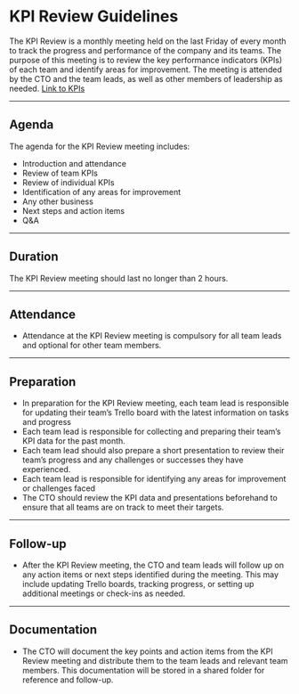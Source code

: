 # KPI Review Guidelines

The KPI Review is a monthly meeting held on the last Friday of every month to track the progress and performance of the company and its teams. The purpose of this meeting is to review the key performance indicators (KPIs) of each team and identify areas for improvement. The meeting is attended by the CTO and the team leads, as well as other members of leadership as needed. [Link to KPIs](../key%20performance%20indicators/kpi-list.md)

<hr>

## Agenda

The agenda for the KPI Review meeting includes:
 - Introduction and attendance
 - Review of team KPIs
 - Review of individual KPIs
 - Identification of any areas for improvement
 - Any other business
 - Next steps and action items
 - Q&A

<hr>

## Duration
The KPI Review meeting should last no longer than 2 hours.

<hr>

## Attendance
 - Attendance at the KPI Review meeting is compulsory for all team leads and optional for other team members.

<hr>

## Preparation
 - In preparation for the KPI Review meeting, each team lead is responsible for updating their team’s Trello board with the latest information on tasks and progress
 - Each team lead is responsible for collecting and preparing their team’s KPI data for the past month.
 - Each team lead should also prepare a short presentation to review their team’s progress and any challenges or successes they have experienced.
 - Each team lead is responsible for identifying any areas for improvement or challenges faced
 - The CTO should review the KPI data and presentations beforehand to ensure that all teams are on track to meet their targets.

<hr>

## Follow-up
 - After the KPI Review meeting, the CTO and team leads will follow up on any action items or next steps identified during the meeting. This may include updating Trello boards, tracking progress, or setting up additional meetings or check-ins as needed.

<hr>

## Documentation
 - The CTO will document the key points and action items from the KPI Review meeting and distribute them to the team leads and relevant team members. This documentation will be stored in a shared folder for reference and follow-up.

